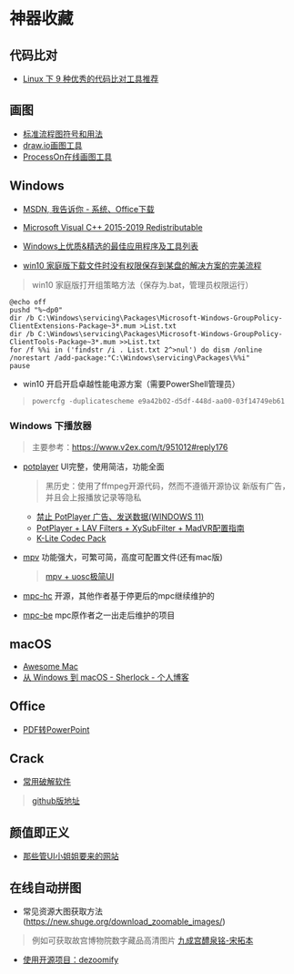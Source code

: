 # 神器收藏

## 代码比对
* [Linux 下 9 种优秀的代码比对工具推荐](https://mp.weixin.qq.com/s?__biz=MzAxODI5ODMwOA==&mid=2666546845&idx=2&sn=a8a638a300311344509770c1c3a8cd75)

## 画图
* [标准流程图符号和用法](https://www.edrawsoft.com/cn/flowchart-symbols.php)
* [draw.io画图工具](https://app.diagrams.net/)
* [ProcessOn在线画图工具](https://www.processon.com/)

## Windows
* [MSDN, 我告诉你 - 系统、Office下载](https://msdn.itellyou.cn/)
* [Microsoft Visual C++ 2015-2019 Redistributable](https://support.microsoft.com/en-us/help/2977003/the-latest-supported-visual-c-downloads)
* [Windows上优质&精选的最佳应用程序及工具列表](https://github.com/Awesome-Windows/Awesome/blob/master/README-cn.md)

* [win10 家庭版下载文件时没有权限保存到某盘的解决方案的完美流程](https://blog.csdn.net/weixin_42997646/article/details/89414437)
> win10 家庭版打开组策略方法（保存为.bat，管理员权限运行）

```
@echo off
pushd "%~dp0" 
dir /b C:\Windows\servicing\Packages\Microsoft-Windows-GroupPolicy-ClientExtensions-Package~3*.mum >List.txt 
dir /b C:\Windows\servicing\Packages\Microsoft-Windows-GroupPolicy-ClientTools-Package~3*.mum >>List.txt 
for /f %%i in ('findstr /i . List.txt 2^>nul') do dism /online /norestart /add-package:"C:\Windows\servicing\Packages\%%i" 
pause
```
* win10 开启开启卓越性能电源方案（需要PowerShell管理员）
> ``powercfg -duplicatescheme e9a42b02-d5df-448d-aa00-03f14749eb61``

### Windows 下播放器
> 主要参考：https://www.v2ex.com/t/951012#reply176
- [potplayer](https://potplayer.daum.net/) UI完整，使用简洁，功能全面
  > 黑历史：使用了ffmpeg开源代码，然而不遵循开源协议
  > 新版有广告，并且会上报播放记录等隐私

  - [禁止 PotPlayer 广告、发送数据(WINDOWS 11)](https://go123.live/blocking-connection-from-potplayer-in-windows-firewall/)
  - [PotPlayer + LAV Filters + XySubFilter + MadVR配置指南](https://blog.csdn.net/sigmarising/article/details/105700625)
  - [K-Lite Codec Pack](https://codecguide.com/download_k-lite_codec_pack_mega.htm)
- [mpv](https://mpv.io/installation/) 功能强大，可繁可简，高度可配置文件(还有mac版) 
  > [mpv + uosc极简UI](https://github.com/tomasklaen/uosc)
- [mpc-hc](https://github.com/clsid2/mpc-hc) 开源，其他作者基于停更后的mpc继续维护的 
- [mpc-be](https://github.com/Aleksoid1978/MPC-BE) mpc原作者之一出走后维护的项目

## macOS
* [Awesome Mac](https://wangchujiang.com/awesome-mac/index.zh.html)
* [从 Windows 到 macOS - Sherlock - 个人博客](https://halo.sherlocky.com/archives/macos)

## Office
* [PDF转PowerPoint](https://www.pdfpai.com/pdf-to-powerpoint)

## Crack
* [常用破解软件](https://www.fxxkmakeding.xyz/downloads.html)
> [github版地址](https://github.com/xyjoey/fxxkmakeding)

## 颜值即正义
* [那些管UI小姐姐要来的网站](https://juejin.im/post/5e7cdee26fb9a03c6e640cc7)

## 在线自动拼图
- 常见资源大图获取方法(https://new.shuge.org/download_zoomable_images/)
 > 例如可获取故宫博物院数字藏品高清图片
 > [九成宫醴泉铭-宋拓本](https://www.dpm.org.cn/collection/impres/234127.html)
- [使用开源项目：dezoomify](https://ok.daoing.com/he/dezoomify.html)
